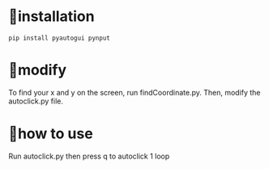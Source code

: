 # 📝installation
```
pip install pyautogui pynput
```
# 🔧modify
To find your x and y on the screen, run findCoordinate.py. Then, modify the autoclick.py file.
# 🧐how to use 
Run autoclick.py then press q to autoclick 1 loop
